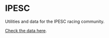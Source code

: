 # IPESC

Utilities and data for the IPESC racing community.

[Check the data here](http://danikaze.github.io/ipesc).

